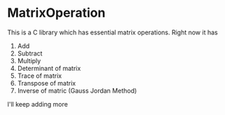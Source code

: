 # MatrixOperation

This is a C library which has essential matrix operations. 
Right now it has 
1. Add
2. Subtract
3. Multiply
4. Determinant of matrix
5. Trace of matrix
6. Transpose of matrix
7. Inverse of matric (Gauss Jordan Method)

I'll keep adding more 

